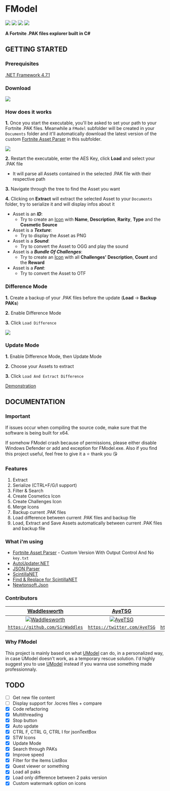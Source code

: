 # FModel
[![](https://img.shields.io/github/downloads/iAmAsval/FModel/total.svg?color=green&label=Total%20Downloads&logo=buzzfeed&logoColor=white)](https://github.com/iAmAsval/FModel/releases)
[![](https://img.shields.io/badge/License-GPL-blue.svg?logo=gnu)](https://github.com/iAmAsval/FModel/blob/master/LICENSE)
[![](https://img.shields.io/badge/Twitter-@AsvalFN-1da1f2.svg?logo=twitter)](https://twitter.com/AsvalFN)
[![](https://img.shields.io/badge/Discord-Need%20Help%3F-7289da.svg?logo=discord)](https://discord.gg/JmWvXKb)

**A Fortnite .PAK files explorer built in C#**



## GETTING STARTED
### Prerequisites
[.NET Framework 4.7.1](https://dotnet.microsoft.com/download/dotnet-framework/net471)
### Download
[![](https://img.shields.io/badge/Release-Executable-orange.svg?logo=github)](https://github.com/iAmAsval/FModel/releases/tag/2.3)
### How does it works
**1.** Once you start the executable, you'll be asked to set your path to your Fortnite .PAK files. Meanwhile a `FModel` subfolder will be created in your `Documents` folder and it'll automatically download the latest version of the custom [Fortnite Asset Parser](https://github.com/SirWaddles/JohnWickParse) in this subfolder.

![](https://i.imgur.com/so1iz1B.gif)

**2.** Restart the executable, enter the AES Key, click **Load** and select your .PAK file
  - It will parse all Assets contained in the selected .PAK file with their respective path
  
**3.** Navigate through the tree to find the Asset you want

**4.** Clicking on **Extract** will extract the selected Asset to your `Documents` folder, try to serialize it and will display infos about it
  - Asset is an **_ID_**:
    - Try to create an [Icon](https://i.imgur.com/etUcOEj.png) with **Name**, **Description**, **Rarity**, **Type** and the **Cosmetic Source**
  - Asset is a **_Texture_**:
    - Try to display the Asset as PNG
  - Asset is a **_Sound_**:
    - Try to convert the Asset to OGG and play the sound
  - Asset is a **_Bundle Of Challenges_**:
    - Try to create an [Icon](https://i.imgur.com/1Uzrlb0.png) with all **Challenges' Description**, **Count** and the **Reward**
  - Asset is a **_Font_**:
    - Try to convert the Asset to OTF

### Difference Mode
**1.** Create a backup of your .PAK files before the update (**Load** -> **Backup PAKs**)

**2.** Enable Difference Mode

**3.** Click `Load Difference`

![](https://i.imgur.com/YvGn91l.gif)

### Update Mode
**1.** Enable Difference Mode, then Update Mode

**2.** Choose your Assets to extract

**3.** Click `Load And Extract Difference`

[Demonstration](https://streamable.com/234bg)



## DOCUMENTATION
### Important
If issues occur when compiling the source code, make sure that the software is being built for x64.

If somehow FModel crash because of permissions, please either disable Windows Defender or add and exception for FModel.exe.
Also if you find this project useful, feel free to give it a :star: thank you :kissing_heart:
### Features
1. Extract
2. Serialize (CTRL+F/G/I support)
3. Filter & Search
4. Create Cosmetics Icon
5. Create Challenges Icon
6. Merge Icons
7. Backup current .PAK files
8. Load difference between current .PAK files and backup file
9. Load, Extract and Save Assets automatically between current .PAK files and backup file
### What i'm using
- [Fortnite Asset Parser](https://github.com/SirWaddles/JohnWickParse) - Custom Version With Output Control And No `key.txt`
- [AutoUpdater.NET](https://github.com/ravibpatel/AutoUpdater.NET)
- [JSON Parser](https://app.quicktype.io/)
- [ScintillaNET](https://www.nuget.org/packages/jacobslusser.ScintillaNET)
- [Find & Replace for ScintillaNET](https://www.nuget.org/packages/snt.ScintillaNet.FindReplaceDialog/)
- [Newtonsoft.Json](https://github.com/JamesNK/Newtonsoft.Json)
### Contributors
| <a href="https://github.com/SirWaddles" target="_blank">**Waddlesworth**</a> | <a href="https://github.com/AyeTSG" target="_blank">**AyeTSG**</a> | <a href="https://github.com/ItsFireMonkey" target="_blank">**FireMonkey**</a> |
| :---: | :---: | :---: |
| [![Waddlesworth](https://avatars1.githubusercontent.com/u/769399?s=200&v=4)](https://github.com/SirWaddles) | [![AyeTSG](https://avatars1.githubusercontent.com/u/49595354?s=200&v=4)](https://github.com/AyeTSG) | [![FireMonkey](https://avatars2.githubusercontent.com/u/38590471?s=200&v=4)](https://github.com/ItsFireMonkey) |
| <a href="https://github.com/SirWaddles" target="_blank">`https://github.com/SirWaddles`</a> | <a href="https://twitter.com/AyeTSG" target="_blank">`https://twitter.com/AyeTSG`</a> | <a href="https://twitter.com/FireMonkeyFN" target="_blank">`https://twitter.com/FireMonkeyFN`</a> |
### Why FModel
This project is mainly based on what [UModel](https://github.com/gildor2/UModel) can do, in a personalized way, in case UModel doesn't work, as a temporary rescue solution.
I'd highly suggest you to use [UModel](https://github.com/gildor2/UModel) instead if you wanna use something made professionnaly.

## TODO
- [ ] Get new file content
- [ ] Display support for .locres files + compare
- [x] Code refactoring
- [x] Multithreading
- [x] Stop button
- [x] Auto update
- [x] CTRL F, CTRL G, CTRL I for jsonTextBox
- [x] STW Icons
- [x] Update Mode
- [x] Search through PAKs
- [x] Improve speed
- [x] Filter for the items ListBox
- [x] Quest viewer or something
- [x] Load all paks
- [x] Load only difference between 2 paks version
- [x] Custom watermark option on icons
